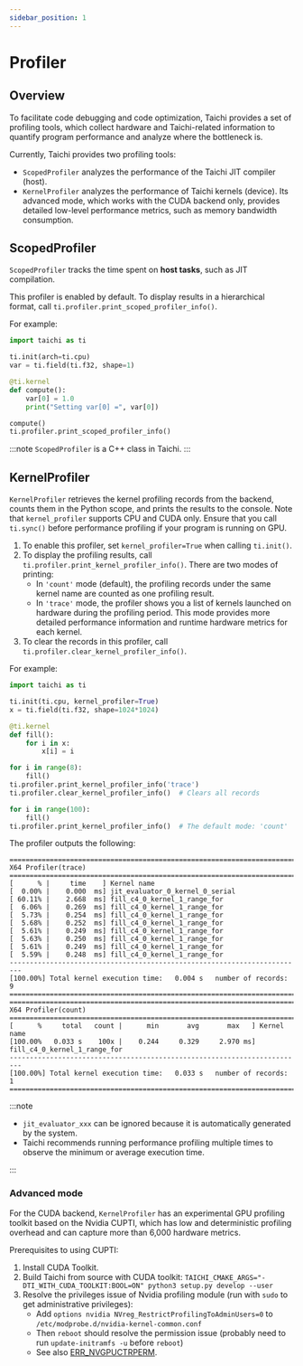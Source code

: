 ```yaml
---
sidebar_position: 1
---
```


# Profiler

## Overview

To facilitate code debugging and code optimization, Taichi provides a set of profiling tools, which collect hardware and Taichi-related information to quantify program performance and analyze where the bottleneck is.

Currently, Taichi provides two profiling tools:

- `ScopedProfiler` analyzes the performance of the Taichi JIT compiler (host).
- `KernelProfiler` analyzes the performance of Taichi kernels (device). Its advanced mode, which works with the CUDA backend only, provides detailed low-level performance metrics, such as memory bandwidth consumption.

## ScopedProfiler

`ScopedProfiler` tracks the time spent on **host tasks**, such as JIT compilation.

This profiler is enabled by default. To display results in a hierarchical format, call `ti.profiler.print_scoped_profiler_info()`.

For example:

```python {13}
import taichi as ti

ti.init(arch=ti.cpu)
var = ti.field(ti.f32, shape=1)

@ti.kernel
def compute():
    var[0] = 1.0
    print("Setting var[0] =", var[0])

compute()
ti.profiler.print_scoped_profiler_info()
```

:::note
`ScopedProfiler` is a C++ class in Taichi.
:::

## KernelProfiler

`KernelProfiler` retrieves the kernel profiling records from the backend, counts them in the Python scope, and prints the results to the console. Note that `kernel_profiler` supports CPU and CUDA only. Ensure that you call `ti.sync()` before performance profiling if your program is running on GPU.

1. To enable this profiler, set `kernel_profiler=True` when calling `ti.init()`.
2. To display the profiling results, call `ti.profiler.print_kernel_profiler_info()`. There are two modes of printing:
    - In `'count'` mode (default), the profiling records under the same kernel name are counted as one profiling result.
    - In `'trace'` mode, the profiler shows you a list of kernels launched on hardware during the profiling period.
    This mode provides more detailed performance information and runtime hardware metrics for each kernel.
3. To clear the records in this profiler, call `ti.profiler.clear_kernel_profiler_info()`.

For example:

```python {3,13,14,18}
import taichi as ti

ti.init(ti.cpu, kernel_profiler=True)
x = ti.field(ti.f32, shape=1024*1024)

@ti.kernel
def fill():
    for i in x:
        x[i] = i

for i in range(8):
    fill()
ti.profiler.print_kernel_profiler_info('trace')
ti.profiler.clear_kernel_profiler_info()  # Clears all records

for i in range(100):
    fill()
ti.profiler.print_kernel_profiler_info()  # The default mode: 'count'
```

The profiler outputs the following:

```
=========================================================================
X64 Profiler(trace)
=========================================================================
[      % |     time    ] Kernel name
[  0.00% |    0.000  ms] jit_evaluator_0_kernel_0_serial
[ 60.11% |    2.668  ms] fill_c4_0_kernel_1_range_for
[  6.06% |    0.269  ms] fill_c4_0_kernel_1_range_for
[  5.73% |    0.254  ms] fill_c4_0_kernel_1_range_for
[  5.68% |    0.252  ms] fill_c4_0_kernel_1_range_for
[  5.61% |    0.249  ms] fill_c4_0_kernel_1_range_for
[  5.63% |    0.250  ms] fill_c4_0_kernel_1_range_for
[  5.61% |    0.249  ms] fill_c4_0_kernel_1_range_for
[  5.59% |    0.248  ms] fill_c4_0_kernel_1_range_for
-------------------------------------------------------------------------
[100.00%] Total kernel execution time:   0.004 s   number of records:  9
=========================================================================
=========================================================================
X64 Profiler(count)
=========================================================================
[      %     total   count |      min       avg       max   ] Kernel name
[100.00%   0.033 s    100x |    0.244     0.329     2.970 ms] fill_c4_0_kernel_1_range_for
-------------------------------------------------------------------------
[100.00%] Total kernel execution time:   0.033 s   number of records:  1
=========================================================================
```

:::note

- `jit_evaluator_xxx` can be ignored because it is automatically generated by the system.
- Taichi recommends running performance profiling multiple times to observe the minimum or average execution time.

:::

### Advanced mode

For the CUDA backend, `KernelProfiler` has an experimental GPU profiling toolkit based on the Nvidia CUPTI, which has low and deterministic profiling overhead and can capture more than 6,000 hardware metrics.

Prerequisites to using CUPTI:

1. Install CUDA Toolkit.
2. Build Taichi from source with CUDA toolkit:
    `TAICHI_CMAKE_ARGS="-DTI_WITH_CUDA_TOOLKIT:BOOL=ON" python3 setup.py develop --user`
3. Resolve the privileges issue of Nvidia profiling module (run with `sudo` to get administrative privileges):
    - Add `options nvidia NVreg_RestrictProfilingToAdminUsers=0` to `/etc/modprobe.d/nvidia-kernel-common.conf`
    - Then `reboot` should resolve the permission issue (probably need to run `update-initramfs -u` before `reboot`)
    - See also [ERR_NVGPUCTRPERM](https://developer.nvidia.com/ERR_NVGPUCTRPERM).
